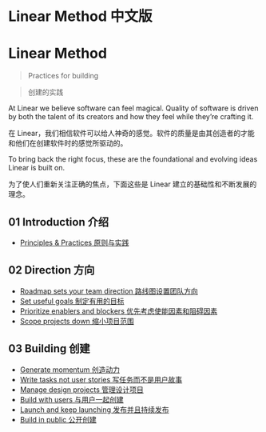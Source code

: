 # Linear Method 中文版


# Linear Method

> Practices for building

> 创建的实践

At Linear we believe software can feel magical. Quality of software is driven by both the talent of its creators and how they feel while they’re crafting it.

在 Linear，我们相信软件可以给人神奇的感觉。软件的质量是由其创造者的才能和他们在创建软件时的感觉所驱动的。

To bring back the right focus, these are the foundational and evolving ideas Linear is built on.

为了使人们重新关注正确的焦点，下面这些是 Linear 建立的基础性和不断发展的理念。

## 01 Introduction 介绍

* [Principles & Practices 原则与实践](introduction.md)

## 02 Direction 方向

* [Roadmap sets your team direction 路线图设置团队方向](roadmap.md)
* [Set useful goals 制定有用的目标](set-useful-goals.md)
* [Prioritize enablers and blockers 优先考虑使能因素和阻碍因素](prioritize-enablers-and-blockers.md)
* [Scope projects down 缩小项目范围](scope-projects.md)

## 03 Building 创建

* [Generate momentum 创造动力](building-with-momentum.md)
* [Write tasks not user stories 写任务而不是用户故事](write-tasks-not-user-stories.md)
* [Manage design projects 管理设计项目](manage-design-projects.md)
* [Build with users 与用户一起创建](build-with-users.md)
* [Launch and keep launching 发布并且持续发布](launching.md)
* [Build in public 公开创建](build-in-public.md)
